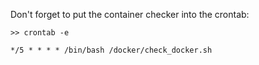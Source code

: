 Don't forget to put the container checker into the crontab:

```
>> crontab -e
```

```
*/5 * * * * /bin/bash /docker/check_docker.sh
```
